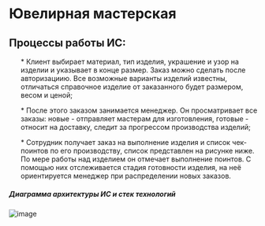 # Ювелирная мастерская

<h2>Процессы работы ИС:</h2>

<ol> * Клиент выбирает материал, тип изделия, украшение и узор на изделии и указывает в конце размер. Заказ можно сделать после авторизациию. Все возможные варианты изделий известны, отличаться справочное изделие от заказанного будет размером, весом и ценой;</ol> 

<ol> * После этого заказом занимается менеджер. Он просматривает все заказы: новые - отправляет мастерам для изготовления, готовые - относит на доставку, следит за прогрессом производства изделий;</ol>

<ol> * Сотрудник получает заказ на выполнение изделия и список чек-поинтов по его производству, список представлен на рисунке ниже. По мере работы над изделием он отмечает выполнение поинтов. С помощью них отслеживается стадия готовности изделия, на неё ориентируется менеджер при распределении новых заказов.</ol>

<h5>Диаграмма архитектуры ИС и стек технологий</h5>

![image](https://user-images.githubusercontent.com/63611047/145726926-6c20dd60-4dbc-458b-9e59-24ea0de82680.png)


